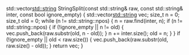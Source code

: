 std::vector<std::string> StringSplit(const std::string& raw,
                                     const std::string& inter,
                                     const bool ignore_empty) {
  std::vector<std::string> vec;
  size_t n = 0;
  size_t old = 0;
  while (n != std::string::npos) {
    n = raw.find(inter, n);
    if (n != std::string::npos) {
      if (!ignore_empty || n != old) {
        vec.push_back(raw.substr(old, n - old));
      }
      n += inter.size();
      old = n;
    }
  }
  if (!ignore_empty || old < raw.size()) {
    vec.push_back(raw.substr(old, raw.size() - old));
  }
  return vec;
}